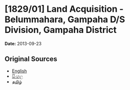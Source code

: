 # [1829/01] Land Acquisition - Belummahara, Gampaha D/S Division, Gampaha District

**Date:** 2013-09-23

## Original Sources

- [English](https://documents.gov.lk/view/extra-gazettes/2013/9/1829-01_E.pdf)
- [සිංහල](https://documents.gov.lk/view/extra-gazettes/2013/9/1829-01_S.pdf)
- [தமிழ்](https://documents.gov.lk/view/extra-gazettes/2013/9/1829-01_T.pdf)
